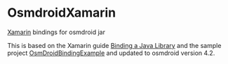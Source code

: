 OsmdroidXamarin
===============

[Xamarin](http://xamar.in/r/neilb/xamarin.com) bindings for osmdroid jar

This is based on the Xamarin guide
[Binding a Java Library](http://docs.xamarin.com/guides/android/advanced_topics/java_integration_overview/binding_a_java_library_(.jar)/)
and the sample project
[OsmDroidBindingExample](https://github.com/xamarin/monodroid-samples/tree/master/OsmDroidBindingExample)
and updated to osmdroid version 4.2.
